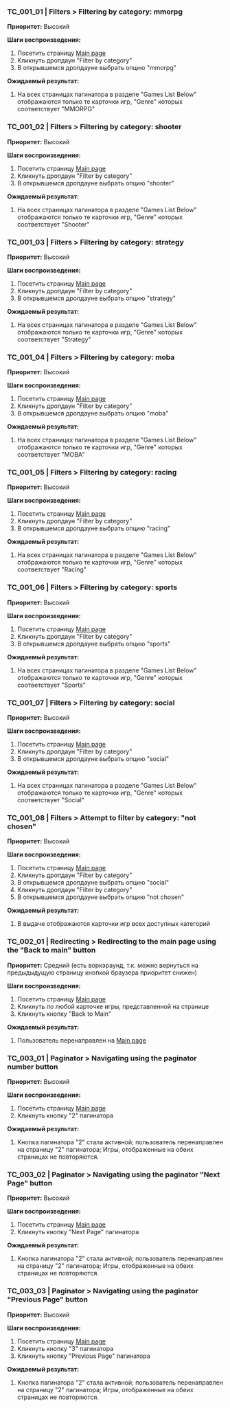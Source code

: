 ### TC_001_01 | Filters > Filtering by category: mmorpg
**Приоритет:** Высокий

**Шаги воспроизведения:**
1. Посетить страницу [Main page](https://makarovartem.github.io/frontend-avito-tech-test-assignment/)
2. Кликнуть дропдаун "Filter by category"
3. В открывшемся дропдауне выбрать опцию "mmorpg"

**Ожидаемый результат:**
1. На всех страницах пагинатора в разделе "Games List Below" отображаются только те карточки игр, "Genre" которых соответствует "MMORPG"

### TC_001_02 | Filters > Filtering by category: shooter
**Приоритет:** Высокий

**Шаги воспроизведения:**
1. Посетить страницу [Main page](https://makarovartem.github.io/frontend-avito-tech-test-assignment/)
2. Кликнуть дропдаун "Filter by category"
3. В открывшемся дропдауне выбрать опцию "shooter"

**Ожидаемый результат:**
1. На всех страницах пагинатора в разделе "Games List Below" отображаются только те карточки игр, "Genre" которых соответствует "Shooter"

### TC_001_03 | Filters > Filtering by category: strategy
**Приоритет:** Высокий

**Шаги воспроизведения:**
1. Посетить страницу [Main page](https://makarovartem.github.io/frontend-avito-tech-test-assignment/)
2. Кликнуть дропдаун "Filter by category"
3. В открывшемся дропдауне выбрать опцию "strategy"

**Ожидаемый результат:**
1. На всех страницах пагинатора в разделе "Games List Below" отображаются только те карточки игр, "Genre" которых соответствует "Strategy"

### TC_001_04 | Filters > Filtering by category: moba
**Приоритет:** Высокий

**Шаги воспроизведения:**
1. Посетить страницу [Main page](https://makarovartem.github.io/frontend-avito-tech-test-assignment/)
2. Кликнуть дропдаун "Filter by category"
3. В открывшемся дропдауне выбрать опцию "moba"

**Ожидаемый результат:**
1. На всех страницах пагинатора в разделе "Games List Below" отображаются только те карточки игр, "Genre" которых соответствует "MOBA"

### TC_001_05 | Filters > Filtering by category: racing
**Приоритет:** Высокий

**Шаги воспроизведения:**
1. Посетить страницу [Main page](https://makarovartem.github.io/frontend-avito-tech-test-assignment/)
2. Кликнуть дропдаун "Filter by category"
3. В открывшемся дропдауне выбрать опцию "racing"

**Ожидаемый результат:**
1. На всех страницах пагинатора в разделе "Games List Below" отображаются только те карточки игр, "Genre" которых соответствует "Racing"

### TC_001_06 | Filters > Filtering by category: sports
**Приоритет:** Высокий

**Шаги воспроизведения:**
1. Посетить страницу [Main page](https://makarovartem.github.io/frontend-avito-tech-test-assignment/)
2. Кликнуть дропдаун "Filter by category"
3. В открывшемся дропдауне выбрать опцию "sports"

**Ожидаемый результат:**
1. На всех страницах пагинатора в разделе "Games List Below" отображаются только те карточки игр, "Genre" которых соответствует "Sports"

### TC_001_07 | Filters > Filtering by category: social
**Приоритет:** Высокий

**Шаги воспроизведения:**
1. Посетить страницу [Main page](https://makarovartem.github.io/frontend-avito-tech-test-assignment/)
2. Кликнуть дропдаун "Filter by category"
3. В открывшемся дропдауне выбрать опцию "social"

**Ожидаемый результат:**
1. На всех страницах пагинатора  в разделе "Games List Below" отображаются только те карточки игр, "Genre" которых соответствует "Social"

### TC_001_08 | Filters > Attempt to filter by category: "not chosen"
**Приоритет:** Высокий

**Шаги воспроизведения:**
1. Посетить страницу [Main page](https://makarovartem.github.io/frontend-avito-tech-test-assignment/)
2. Кликнуть дропдаун "Filter by category"
3. В открывшемся дропдауне выбрать опцию "social"
4. Кликнуть дропдаун "Filter by category"
5. В открывшемся дропдауне выбрать опцию "not chosen"

**Ожидаемый результат:**
1. В выдаче отображаются карточки игр всех доступных категорий

### TC_002_01 | Redirecting > Redirecting to the main page using the "Back to main" button
**Приоритет:** Средний (есть воркэраунд, т.к. можно вернуться на предыдыдущую страницу кнопкой браузера приоритет снижен) 

**Шаги воспроизведения:**
1. Посетить страницу [Main page](https://makarovartem.github.io/frontend-avito-tech-test-assignment/)
2. Кликнуть по любой карточке игры, представленной на странице
3. Кликнуть кнопку "Back to Main"

**Ожидаемый результат:**
1. Пользователь перенаправлен на [Main page](https://makarovartem.github.io/frontend-avito-tech-test-assignment/)

### TC_003_01 | Paginator > Navigating using the paginator number button
**Приоритет:** Высокий

**Шаги воспроизведения:**
1. Посетить страницу [Main page](https://makarovartem.github.io/frontend-avito-tech-test-assignment/)
2. Кликнуть кнопку "2" пагинатора

**Ожидаемый результат:**
1. Кнопка пагинатора "2" стала активной; пользователь перенаправлен на страницу "2" пагинатора; Игры, отображенные
    на обеих страницах не повторяются.

### TC_003_02 | Paginator > Navigating using the paginator "Next Page" button
**Приоритет:** Высокий

**Шаги воспроизведения:**
1. Посетить страницу [Main page](https://makarovartem.github.io/frontend-avito-tech-test-assignment/)
2. Кликнуть кнопку "Next Page" пагинатора

**Ожидаемый результат:**
1. Кнопка пагинатора "2" стала активной; пользователь перенаправлен на страницу "2" пагинатора; Игры, отображенные
    на обеих страницах не повторяются.

### TC_003_03 | Paginator > Navigating using the paginator "Previous Page" button
**Приоритет:** Высокий

**Шаги воспроизведения:**
1. Посетить страницу [Main page](https://makarovartem.github.io/frontend-avito-tech-test-assignment/)
2. Кликнуть кнопку "3" пагинатора
3. Кликнуть кнопку "Previous Page" пагинатора

**Ожидаемый результат:**
1. Кнопка пагинатора "2" стала активной; пользователь перенаправлен на страницу "2" пагинатора; Игры, отображенные
   на обеих страницах не повторяются.
